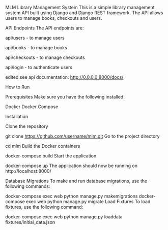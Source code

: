 
MLM Library Management System
This is a simple library management system API built using Django and Django REST framework. The API allows users to manage books, checkouts and users.

API Endpoints
The API endpoints are:

api/users - to manage users

api/books - to manage books

api/checkouts - to manage checkouts

api/login - to authenticate users

edited:see api documentation: http://0.0.0.0:8000/docs/

How to Run

Prerequisites
Make sure you have the following installed:

Docker
Docker Compose

Installation

Clone the repository


git clone https://github.com/username/mlm.git
Go to the project directory

cd mlm
Build the Docker containers

docker-compose build
Start the application

docker-compose up
The application should now be running on http://localhost:8000/

Database Migrations
To make and run database migrations, use the following commands:


docker-compose exec web python manage.py makemigrations
docker-compose exec web python manage.py migrate
Load Fixtures
To load fixtures, use the following command:

docker-compose exec web python manage.py loaddata fixtures/initial_data.json
